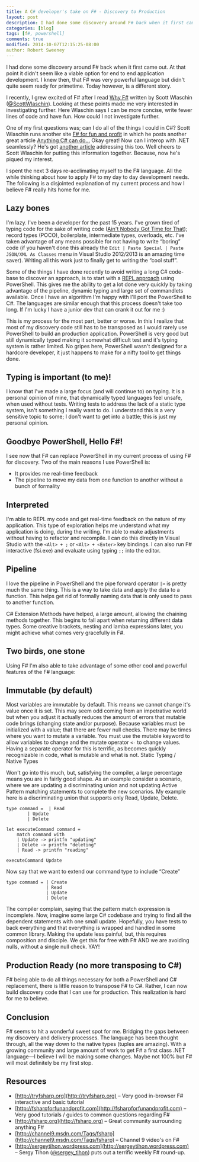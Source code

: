 ```yaml
---
title: A C# developer's take on F# - Discovery to Production
layout: post
description: I had done some discovery around F# back when it first came out. At that point it didn't seem like a viable option for end to end application development. I knew then, that F# was very powerful language but didn't quite seem ready for primetime. Today however, is a different story.
categories: [blog]
tags: [f#, powershell]
comments: true
modified: 2014-10-07T12:15:25-08:00
author: Robert Sweeney
---
```


I had done some discovery around F# back when it first came out. At that point it didn't seem like a viable option for end to end application development. I knew then, that F# was very powerful language but didn't quite seem ready for primetime. Today however, is a different story.

I recently, I grew excited of F# after I read [Why F#](http://bit.ly/NfwLHK) written by Scott Wlaschin ([@ScottWlaschin](https://twitter.com/ScottWlaschin)). Looking at these points made me very interested in investigating further. Here Wlaschin says I can be more concise, write fewer lines of code and have fun. How could I not investigate further.

One of my first questions was; can I do all of the things I could in C#? Scott Wlaschin runs another site [F# for fun and profit](http://fsharpforfunandprofit.com/) in which he posts another great article [Anything C# can do…](http://fsharpforfunandprofit.com/posts/completeness-anything-csharp-can-do/) Okay great! Now can I interop with .NET seamlessly? He's got [another article](http://fsharpforfunandprofit.com/posts/completeness-seamless-dotnet-interop/) addressing this too. Well cheers to Scott Wlaschin for putting this information together. Because, now he's piqued my interest.

I spent the next 3 days re-acclimating myself to the F# language. All the while thinking about how to apply F# to my day to day development needs. The following is a disjointed explanation of my current process and how I believe F# really hits home for me.

Lazy bones
----------
I'm lazy. I've been a developer for the past 15 years. I've grown tired of typing code for the sake of writing code ([Ain't Nobody Got Time for That](http://www.youtube.com/watch?v=zGxwbhkDjZM)); record types (POCO), boilerplate, intermediate types, overloads, etc. I've taken advantage of any means possible for not having to write “boring” code (if you haven't done this already the `Edit | Paste Special | Paste JSON/XML As Classes`	 menu in Visual Studio 2012/2013 is an amazing time saver). Writing all this work just to finally get to writing the “cool stuff”.

Some of the things I have done recently to avoid writing a long C# code-base to discover an approach, is to start with a [REPL approach](http://en.wikipedia.org/wiki/Read%E2%80%93eval%E2%80%93print_loop) using PowerShell. This gives me the ability to get a lot done very quickly by taking advantage of the pipeline, dynamic typing and large set of commandlets available. Once I have an algorithm I'm happy with I'll port the PowerShell to C#. The languages are similar enough that this process doesn't take too long. If I'm lucky I have a junior dev that can crank it out for me :)

This is my process for the most part, better or worse. In this I realize that most of my discovery code still has to be transposed as I would rarely use PowerShell to build an production application. PowerShell is very good but still dynamically typed making it somewhat difficult test and it's typing system is rather limited. No gripes here, PowerShell wasn't designed for a hardcore developer, it just happens to make for a nifty tool to get things done.

Typing is important (to me)!
----------------------------
I know that I've made a large focus (and will continue to) on typing. It is a personal opinion of mine, that dynamically typed languages feel unsafe, when used without tests. Writing tests to address the lack of a static type system, isn't something I really want to do. I understand this is a very sensitive topic to some; I don't want to get into a battle; this is just my personal opinion.

Goodbye PowerShell, Hello F#!
-----------------------------
I see now that F# can replace PowerShell in my current process of using F# for discovery. Two of the main reasons I use PowerShell is:

* It provides me real-time feedback
* The pipeline to move my data from one function to another without a bunch of formality

Interpreted
-----------
I'm able to REPL my code and get real-time feedback on the nature of my application. This type of exploration helps me understand what my application is doing, during the writing. I'm able to make adjustments without having to refactor and recompile. I can do this directly in Visual Studio with the `<Alt> + ;` or `<Alt> + <Enter>` key bindings. I can also run F# interactive (fsi.exe) and evaluate using typing `;;` into the editor.

Pipeline
--------
I love the pipeline in PowerShell and the pipe forward operator `|>` is pretty much the same thing. This is a way to take data and apply the data to a function. This helps get rid of formally naming data that is only used to pass to another function.

C# Extension Methods have helped, a large amount, allowing the chaining methods together. This begins to fall apart when returning different data types. Some creative brackets, nesting and lamba expressions later, you might achieve what comes very gracefully in F#.

Two birds, one stone
--------------------
Using F# I'm also able to take advantage of some other cool and powerful features of the F# language:

Immutable (by default)
----------------------
Most variables are immutable by default. This means we cannot change it's value once it is set. This may seem odd coming from an impetrative world but when you adjust it actually reduces the amount of errors that mutable code brings (changing state and/or purpose). Because variables must be initialized with a value; that there are fewer null checks. There may be times where you want to mutate a variable. You must use the mutable keyword to allow variables to change and the mutate operator `<-` to change values. Having a separate operator for this is terrific, as becomes quickly recognizable in code, what is mutable and what is not.
Static Typing / Native Types

Won't go into this much, but, satisfying the compiler, a large percentage means you are in fairly good shape. As an example consider a scenario, where we are updating a discriminating union and not updating Active Pattern matching statements to complete the new scenarios. My example here is a discriminating union that supports only Read, Update, Delete.

	type command =	| Read
			| Update
			| Delete

	let executeCommand command =
		match command with
		| Update -> printfn "updating"
		| Delete -> printfn "deleting"
		| Read -> printfn "reading"

	executeCommand Update

Now say that we want to extend our command type to include “Create”

	type command = | Create
				   | Read
				   | Update
				   | Delete

The compiler complain, saying that the pattern match expression is incomplete. Now, imagine some large C# codebase and trying to find all the dependent statements with one small update. Hopefully, you have tests to back everything and that everything is wrapped and handled in some common library. Making the update less painful, but, this requires composition and disciple. We get this for free with F# AND we are avoiding nulls, without a single null check. YAY!

Production Ready (no more transposing to C#)
--------------------------------------------
F# being able to do all things necessary for both a PowerShell and C# replacement, there is little reason to transpose F# to C#. Rather, I can now build discovery code that I can use for production. This realization is hard for me to believe.

Conclusion
----------
F# seems to hit a wonderful sweet spot for me. Bridging the gaps between my discovery and delivery processes. The language has been thought through, all the way down to the native types (tuples are amazing). With a growing community and large amount of work to get F# a first class .NET language—I believe I will be making some changes. Maybe not 100% but F# will most definitely be my first stop.

Resources
---------
* [http://tryfsharp.org](http://tryfsharp.org) – Very good in-browser F# interactive and basic tutorial
* [http://fsharpforfunandprofit.com](http://fsharpforfunandprofit.com) – Very good tutorials / guides to common questions regarding F#
* [http://fsharp.org](http://fsharp.org) – Great community surrounding anything F#
* [http://channel9.msdn.com/Tags/fsharp](http://channel9.msdn.com/Tags/fsharp) – Channel 9 video's on F#
* [http://sergeytihon.wordpress.com](http://sergeytihon.wordpress.com) – Sergy Tihon ([@sergey_tihon](http://twitter.com/sergey_tihon)) puts out a terrific weekly F# round-up.
